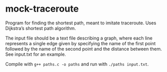 # mock-traceroute
Program for finding the shortest path, meant to imitate traceroute. Uses Dijkstra’s shortest path algorithm.

The input file should be a text file describing a graph, where each line represents a single edge given by specifying the name of the first point followed by the name of the second point and the distance between them. See input.txt for an example.

Compile with `g++ paths.c -o paths` and run with `./paths input.txt`.
